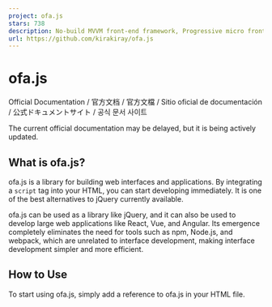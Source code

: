 ```yaml
---
project: ofa.js
stars: 738
description: No-build MVVM front-end framework, Progressive micro front-end framework.
url: https://github.com/kirakiray/ofa.js
---
```


ofa.js
======

Official Documentation / 官方文档 / 官方文檔 / Sitio oficial de documentación / 公式ドキュメントサイト / 공식 문서 사이트

The current official documentation may be delayed, but it is being actively updated.

What is ofa.js?
---------------

ofa.js is a library for building web interfaces and applications. By integrating a `script` tag into your HTML, you can start developing immediately. It is one of the best alternatives to jQuery currently available.

ofa.js can be used as a library like jQuery, and it can also be used to develop large web applications like React, Vue, and Angular. Its emergence completely eliminates the need for tools such as npm, Node.js, and webpack, which are unrelated to interface development, making interface development simpler and more efficient.

How to Use
----------

To start using ofa.js, simply add a reference to ofa.js in your HTML file.

<script src\="https://cdn.jsdelivr.net/gh/kirakiray/ofa.js@4.6.5/dist/ofa.min.js"\></script\>

### Debug Mode

To better facilitate development and debugging, ofa.js provides a debug mode feature. In debug mode, component templates will enable the sourcemap feature, allowing you to more easily locate and solve problems. Enabling debug mode is very simple; just add the `#debug` parameter to the ofa.js reference URL:

<script src\="https://cdn.jsdelivr.net/gh/kirakiray/ofa.js@4.6.5/dist/ofa.js#debug"\></script\>

Usage Experience
----------------

You can try the specific usage experience here.

The core philosophy of ofa.js is to simplify the encapsulation process of Web Components. Traditional Web Component encapsulation requires a large amount of knowledge, which has led to the relatively slow development of Web Components. As a result, the Web Components v1 standard, which has been supported since 2018, has not yet been widely adopted.

However, with ofa.js, you can quickly create a component by simply creating an HTML file. Others can reference this component through a simple tag without a pre-compilation process, greatly reducing the learning curve and allowing you to focus on application requirements.

<!-- my-component.html -->
<!-- Encapsulated component code, written in the HTML file -->
<template component\>
    ...
</template\>

<!-- Using the encapsulated component -->
<script src\="https://cdn.jsdelivr.net/gh/kirakiray/ofa.js@4.6.5/dist/ofa.min.js"\></script\>
<l-m src\="./my-component.html"\></l-m\>
<my-component\>
    ...
</my-component\>

In addition, ofa.js introduces template syntax sugar similar to that of Angular and Vue, enabling you to work more efficiently when developing Web Components.

Why Develop ofa.js?
-------------------

The original intention behind the development of ofa.js was to eliminate the unnecessary interference of npm, Node.js, and webpack in front-end development. These tools increase the barrier to using front-end frameworks and components, making front-end development more complex. If you are developing a more complex front-end application, a significant amount of time and energy will be spent learning and solving nodejs and webpack issues.

> The author has worked with Vue and React for many years. Initially, they thought that their unfamiliarity with these frameworks was the reason they seemed inconvenient. However, with years of experience, the author gradually realized that they are truly not user-friendly.

For example, for back-end developers, if they just want to create a simple and beautiful form page, they have to first master some front-end basics (such as npm/nodejs/webpack/create-app-cli) before they can start using frameworks like React, Angular, or Vue to build components. At this point, they may feel frustrated and ask, "Why do I have to learn so many new things just to create a nice page?" Or they may encounter errors while exploring npm/nodejs/webpack and then revert to using jQuery forms that they have used before. Now, with ofa.js available, it can effectively replace jQuery and meet the needs of such simple page requirements.

The author believes that the original intentions of Angular.js (v1) and jQuery were correct because they lowered the barrier to use. However, with the rise of Node.js and the introduction of pre-compilation modes, front-end development has gone astray. The author believes that front-end development should maintain the immediate execution characteristics of JavaScript, rather than relying too much on pre-compilation. They also appreciate the contributions of Node.js to the community, which has driven the rapid development of JavaScript.

ofa.js is also a natural micro front-end framework, and you will understand this if you have used it.

License
-------

ofa.js is licensed under the MIT License.
